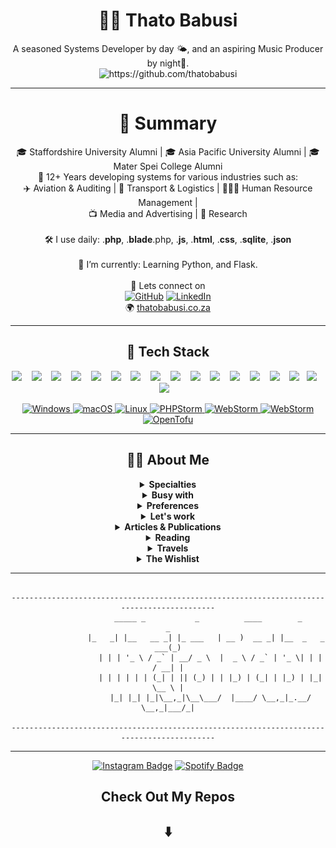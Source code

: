 <!--
**thatobabusi/thatobabusi** is a ✨ _special_ ✨ repository because its `README.md` (this file) appears on your GitHub profile.
-->

<h1 align="center"> 👨‍💻 Thato Babusi</h1>

<p align="center">
    A seasoned Systems Developer by day 🌤️, and an aspiring Music Producer by night🌛.

  <br> 
  <img src="https://komarev.com/ghpvc/?username=thatobabusi" alt="https://github.com/thatobabusi" />
</p>

<hr>

<h1 align="center"> 👨‍ Summary</h1>

<div align="center">

🎓 Staffordshire University Alumni | 🎓 Asia Pacific University Alumni | 🎓 Mater Spei College Alumni <br/>
‍🚀 12+ Years developing systems for various industries such as: <br/>
✈️ Aviation & Auditing |
🚢 Transport & Logistics |
🧑‍🤝‍🧑 Human Resource Management |  
📺 Media and Advertising |
🔬 Research <br/><br/>
🛠️ I use daily: .**php**, .**blade**.php, .**js**, .**html**, .**css**, .**sqlite**, .**json** <br/><br/>
🌱 I’m currently: Learning Python, and Flask.
<br/> <br/>
🔗 Lets connect on
<br/><a href="https://github.com/thatobabusi" target="_blank"><img alt="GitHub" src="https://img.shields.io/badge/-@thatobabusi-181717?style=flat-square&logo=GitHub&logoColor=white"></a>
<a href="https://www.linkedin.com/in/thatobabusi" target="_blank"><img alt="LinkedIn" src="https://img.shields.io/badge/LinkedIn-@thatobabusi-0077B5?style=flat-square&logo=LinkedIn&logoColor=white"></a>
<br/>🌍 <a name="website" href="https://thatobabusi.co.za">thatobabusi.co.za</a>
<!-- <br/>📫 thatobabusi@yahoo.com -->
<!-- <br/>☎️ (+27) ***-***-**** -->

</div>

<hr>

<h2 align="center"> 🔭 Tech Stack </h2>

<p align="center">
  <img src="https://img.shields.io/badge/github%20-%231572B6.svg?&style=for-the-badge&logo=github&logoColor=white" />&nbsp;&nbsp;&nbsp;
  <img src="https://img.shields.io/badge/git%20-%231572B6.svg?&style=for-the-badge&logo=git&logoColor=white" />&nbsp;&nbsp;&nbsp;
  <img src="https://img.shields.io/badge/bitbucket%20-%231572B6.svg?&style=for-the-badge&logo=bitbucket&logoColor=white" />&nbsp;&nbsp;&nbsp;
  <img src="https://img.shields.io/badge/html5%20-%231572B6.svg?&style=for-the-badge&logo=html5&logoColor=white" />&nbsp;&nbsp;&nbsp;
  <img src="https://img.shields.io/badge/bootstrap%20-%231572B6.svg?&style=for-the-badge&logo=bootstrap&logoColor=white" />&nbsp;&nbsp;&nbsp;
  <img src="https://img.shields.io/badge/css%20-%231572B6.svg?&style=for-the-badge&logo=css&logoColor=white" />&nbsp;&nbsp;&nbsp;
  <img src="https://img.shields.io/badge/mysql%20-%231572B6.svg?&style=for-the-badge&logo=mysql&logoColor=white" />&nbsp;&nbsp;&nbsp;
  <img src="https://img.shields.io/badge/mariadb%20-%231572B6.svg?&style=for-the-badge&logo=mariadb&logoColor=white" />&nbsp;&nbsp;&nbsp;
  <img src="https://img.shields.io/badge/javascript%20-%231572B6.svg?&style=for-the-badge&logo=javascript&logoColor=white" />&nbsp;&nbsp;&nbsp;
  <img src="https://img.shields.io/badge/php%20-%231572B6.svg?&style=for-the-badge&logo=php&logoColor=white" />&nbsp;&nbsp;&nbsp;
  <img src="https://img.shields.io/badge/laravel%20-%231572B6.svg?&style=for-the-badge&logo=laravel&logoColor=white" />&nbsp;&nbsp;&nbsp;
  <img src="https://img.shields.io/badge/python%20-%231572B6.svg?&style=for-the-badge&logo=python&logoColor=white" />&nbsp;&nbsp;&nbsp;
  <img src="https://img.shields.io/badge/postman%20-%231572B6.svg?&style=for-the-badge&logo=postman&logoColor=white" />&nbsp;&nbsp;&nbsp;
  <img src="https://img.shields.io/badge/flask%20-%231572B6.svg?&style=for-the-badge&logo=flask&logoColor=white" />&nbsp;&nbsp;&nbsp;
  <img src="https://img.shields.io/badge/tailwind-css%20-%231572B6.svg?&style=for-the-badge&logo=tailwind-css&logoColor=white" />&nbsp;&nbsp;
  <img src="https://img.shields.io/badge/azure-devops%20-%231572B6.svg?&style=for-the-badge&logo=azure&logoColor=white" />&nbsp;&nbsp;&nbsp;
  <img src="https://img.shields.io/badge/cloud-ways%20-%231572B6.svg?&style=for-the-badge&logo=cloud-ways&logoColor=white" />&nbsp;&nbsp;&nbsp;
</p>

<p align="center">
  <a href="https://en.wikipedia.org/wiki/Windows">
    <img src="https://img.shields.io/badge/OS-Windows-informational?style=flat-square&logo=windows&logoColor=white" alt="Windows">
  </a>
  <a href="https://en.wikipedia.org/wiki/MacOS">
    <img src="https://img.shields.io/badge/OS-macOS-informational?style=flat-square&logo=apple&logoColor=white" alt="macOS">
  </a>
  <a href="https://en.wikipedia.org/wiki/Linux">
    <img src="https://img.shields.io/badge/OS-Linux-informational?style=flat-square&logo=linux&logoColor=white" alt="Linux">
  </a>
  <a href="https://code.visualstudio.com/">
    <img src="https://img.shields.io/badge/Editor-PHPStorm-blue?style=flat-square&logo=phpstorm&logoColor=white" alt="PHPStorm">
  </a>
  <a href="https://code.visualstudio.com/">
    <img src="https://img.shields.io/badge/Editor-WebStorm-blue?style=flat-square&logo=webstorm&logoColor=white" alt="WebStorm">
  </a>
  <a href="https://code.visualstudio.com/">
    <img src="https://img.shields.io/badge/Laravel-Homestead-blue?style=flat-square&logo=laravel-homestead&logoColor=white" alt="WebStorm">
  </a>
  <a href="https://code.visualstudio.com/">
    <img src="https://img.shields.io/badge/Infrastructure--as--Code-Bicep--FFDA18?style=flat-square&logo=opentofu&logoColor=white" alt="OpenTofu">
  </a>
</p>

<hr>

<div align="center">
<h2 align="center"> 👨‍💻 About Me</h2>

<details>
  <summary><b>Specialties</b></summary>

<h2 align="center"> ⚡I specialize in</h2>

<div align="left">

```
Developer::specializesIn()
    ->modernizingLegacySystems()
    ->withScalableArchitecture()
    ->deliveringProjectsEndToEnd()
    ->withFocusOn('maintainability')
    ->conductingTechnicalInspections()
    ->evaluatingSystemsThoroughly()
    ->buildingLaravelPackages()
    ->extendingModulesGracefully();

```
</div>

</details>

<details>
  <summary><b>Busy with</b></summary>

<h2 align="center"> 😀 What's keeping me busy</h2>

<div align="left">

```
Developer::currently()
    ->buildingApisFor('Exciting Day-Job Project')
    ->craftingModules([
        'reusable components',
        'modular architecture',
        'faster prototyping'
    ])
    ->upskilling([
        'Java Fullstack Course',
        'short tech courses',
    ])
    ->seekingCollaboration('Digital Marketer')
    ->toDriveTrafficTo(['Blog', 'Upcoming Project'])
    ->collaboratingWith('trusted developers in my network')
    ->composingInstrumentals('Spring Compilation')
    ->releasingSoon('Spring 2025');
```
</div>

</details>

<details>
  <summary><b>Preferences</b></summary>

<h2 align="center"> 💖 An Ideal Work Day</h2>

<div align="left">

```
if(Day::hasIdealWorkDay(
    IdealWorkDay::start()
        ->remoteWork(true)
        ->coffee('dark', 'sweet')
        ->withMusic('Lo-Fi', 'Chillstep')
        ->withoutCalls()
)) {
    return ResponsesEnum::PERFERCT;
}
```
</div>

</details>



<div align="center">
<details>
  <summary><b>Let's work</b></summary>

<div align="left">

```
if (You::lookingFor('PHP Developer')) {

    $requirements = Requirements::for('Systems Developer')
                        ->withExperience(12)
                        ->stack('PHP')
                        ->usingDaily([
                            '.php', '.blade.php', '.js', '.html', '.css', '.sqlite', '.json',
                        ])
                        ->connectVia([
                            'LinkedIn',
                            'GitHub',
                            'Twitter',
                            'Mail',
                        ]);
    
    return Developer::withExperienceIn(stack: 'PHP', experience: 12)
        ->withExperienceIn(stack: 'Laravel', experience: 12)
        ->whoCan(['build APIs', 'design clean architecture', 'maintain systems'])
        ->reachOutOn('LinkedIn', 'GitHub', 'Email')
        ->letsBridgeTheDivide()
        ->letsTalk()
        ->ifWeComeToAnAgreement(function () {
            return Plan::make()
                ->withTimeline('realistic')
                ->withGoals(['solve problems', 'create value', 'scale impact']);
    });
}
```
</div>

</details>
</div>


<details>
  <summary><b>Articles & Publications</b></summary>

<div align="center">

# 📝 Articles & Publications
<a href="https://thatobabusi.co.za/blog/php-is-not-dead-dispelling-the-myths">PHP Is Not Dead: Dispelling The Myths</a><br/>
<a href="https://thatobabusi.co.za/blog/how-to-combat-context-switching-for-maximum-developer-productivity">How To Combat Context Switching For Maximum Developer Productivity</a><br/>
<a href="https://thatobabusi.co.za/blog/in-defense-of-the-repository-pattern">In Defense Of The Repository Pattern</a><br/>
<a href="https://thatobabusi.co.za/blog/not-my-fault-still-my-problem-owning-outcomes-beyond-responsibility">Not My Fault, Still My Problem: Owning Outcomes Beyond Responsibility</a><br/>
<a href="https://thatobabusi.co.za/blog/when-explanation-meets-perception-the-real-difference-between-reasons-and-excuses">When Explanation Meets Perception: The Real Difference Between Reasons and Excuses</a><br/>
<a href="https://thatobabusi.co.za/blog/the-art-of-taking-an-l">The Art Of Taking An L</a>


</div>

</details>

<details>
  <summary><b>Reading</b></summary>

<div align="center">

# 📚 Books I'm reading


-  [x] <img src="https://img.shields.io/badge/A Thousand Splendid Suns - Khaled Hosseini-black?style=flat-square&logoColor=white" alt="fiction"><br/>
-  [x] <img src="https://img.shields.io/badge/The Kite Runner - Khaled Hosseini-black?style=flat-square&logoColor=white" alt="fiction"><br/>
-  [x] <img src="https://img.shields.io/badge/I Am Malala - Malala Yousafzai & Christina Lamb-black?style=flat-square&logoColor=white" alt="fiction"><br/>
-  [x] <img src="https://img.shields.io/badge/White Ninja - Eric van Lustbader-black?style=flat-square&logoColor=white" alt="fiction"><br/>
-  [x] <img src="https://img.shields.io/badge/Black Blade - Eric van Lustbader-black?style=flat-square&logoColor=white" alt="fiction"><br/>
-  [x] <img src="https://img.shields.io/badge/Zero - Eric van Lustbader-black?style=flat-square&logoColor=white" alt="fiction"><br/>
-  [ ] <img src="https://img.shields.io/badge/The Jian - Eric van Lustbader-black?style=flat-square&logoColor=white" alt="fiction"><br/>
-  [ ] <img src="https://img.shields.io/badge/Good Strategy Bad Strategy: The Difference and Why It Matter - Richard P. Rumelt-black?style=flat-square&logoColor=white" alt="fiction"><br/>

</div>
</details>

<details>
  <summary><b>Travels</b></summary>

<div align="center">

<h2 align="center"> 🛫  The Adventure So Far </h2>

<img src="Thato-Read-me.svg" alt="https://github.com/thatobabusi" />

</div>
</details>

<details>
  <summary><b>The Wishlist</b></summary>

<div align="center">

<h2 align="center"> 🛫  </h2>

<img src="Thato-Read-Me-Travel-Wishlist-Word-Cloud.svg" alt="https://github.com/thatobabusi" />

</div>
</details>


</div>

<hr>


<div align="center">

```

-------------------------------------------------------------------------------------------
                  _____ _           _          ____        _               _
                 |_   _| |__   __ _| |_ ___   | __ )  __ _| |__  _   _ ___(_)
                   | | | '_ \ / _` | __/ _ \  |  _ \ / _` | '_ \| | | / __| |
                   | | | | | | (_| | || (_) | | |_) | (_| | |_) | |_| \__ \ |
                   |_| |_| |_|\__,_|\__\___/  |____/ \__,_|_.__/ \__,_|___/_|
                
-------------------------------------------------------------------------------------------
```

</div>

<hr>

<!--
# 🔍 Inspiration
<details>
    <summary>Md. Sharif Alam - <a name="github-link" href="https://github.com/Priom7">GitHub and articles</a> </summary>

- Md. Sharif Alam | <a name="github-link" href="https://github.com/Priom7>Md. Sharif Alam</a>
- https://towardsdev.com/instantly-generate-laravel-apis-from-your-database-schema-a-powerful-cli-tool-dcae914b3f24
- https://medium.com/@priom7197/how-i-document-and-track-my-work-with-just-0-01-effort-as-a-software-developer-b99ca75fe73d
- https://pub.towardsai.net/revolutionizing-database-interactions-with-ai-powered-sql-query-generation-da0ac8302207
- https://towardsdev.com/%EF%B8%8F-run-ai-chatbot-locally-with-react-ollama-deepseek-llm-6e762e076f2f
- https://medium.com/@priom7197/the-gatekeeper-of-knowledge-in-corporate-culture-a-reflection-from-the-mid-career-frontlines-d5bcdf44204b
- https://towardsdev.com/custom-pdf-generator-for-question-papers-json2pdf-browserless-rest-api-ad0356cf1ca4
- https://medium.com/@priom7197/%EF%B8%8Fphonetic-algorithms-to-optimize-search-engines-spell-correction-suggestions-and-more-65e06dc991d0
- https://towardsdev.com/laravel2doc-generate-sequence-diagrams-from-your-laravel-application-in-seconds-1-2-84bf8ac8a193
</details>
-->

<div align="center">

[![Instagram Badge](https://img.shields.io/badge/-Instagram-C13584?style=flat&logo=Instagram&logoColor=white)](https://www.instagram.com/thato_babusi/ "Follow on Instagram")
[![Spotify Badge](https://img.shields.io/badge/-Spotify-1DB954?style=flat&logo=Spotify&logoColor=white)](https://open.spotify.com/playlist/2adzEHkhvtXVi151cNYMWr?si=b2e0912258194259 "My Spotify playlists")

</div>

<h2  align="center"> Check Out My Repos</h2>
<h2  align="center"> ⬇️ </h2>






